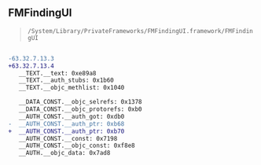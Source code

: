 ## FMFindingUI

> `/System/Library/PrivateFrameworks/FMFindingUI.framework/FMFindingUI`

```diff

-63.32.7.13.3
+63.32.7.13.4
   __TEXT.__text: 0xe89a8
   __TEXT.__auth_stubs: 0x1b60
   __TEXT.__objc_methlist: 0x1040

   __DATA_CONST.__objc_selrefs: 0x1378
   __DATA_CONST.__objc_protorefs: 0xb0
   __AUTH_CONST.__auth_got: 0xdb0
-  __AUTH_CONST.__auth_ptr: 0xb68
+  __AUTH_CONST.__auth_ptr: 0xb70
   __AUTH_CONST.__const: 0x7198
   __AUTH_CONST.__objc_const: 0xf8e8
   __AUTH.__objc_data: 0x7ad8

```
